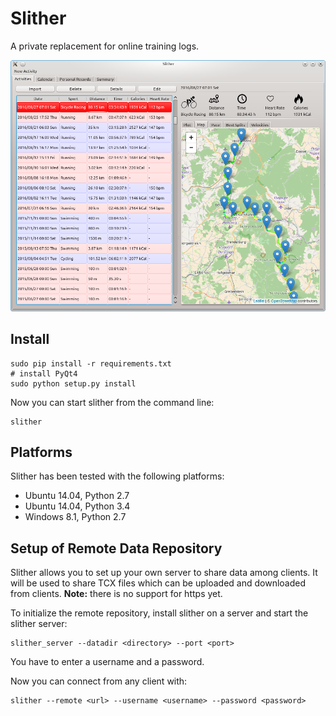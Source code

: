 # Slither

A private replacement for online training logs.

![screenshot](slither.png)

## Install

    sudo pip install -r requirements.txt
    # install PyQt4
    sudo python setup.py install

Now you can start slither from the command line:

    slither

## Platforms

Slither has been tested with the following platforms:

* Ubuntu 14.04, Python 2.7
* Ubuntu 14.04, Python 3.4
* Windows 8.1, Python 2.7

## Setup of Remote Data Repository

Slither allows you to set up your own server to share data among clients.
It will be used to share TCX files which can be uploaded and downloaded from
clients. **Note:** there is no support for https yet.

To initialize the remote repository, install slither on a server and start
the slither server:

    slither_server --datadir <directory> --port <port>

You have to enter a username and a password.

Now you can connect from any client with:

    slither --remote <url> --username <username> --password <password>
